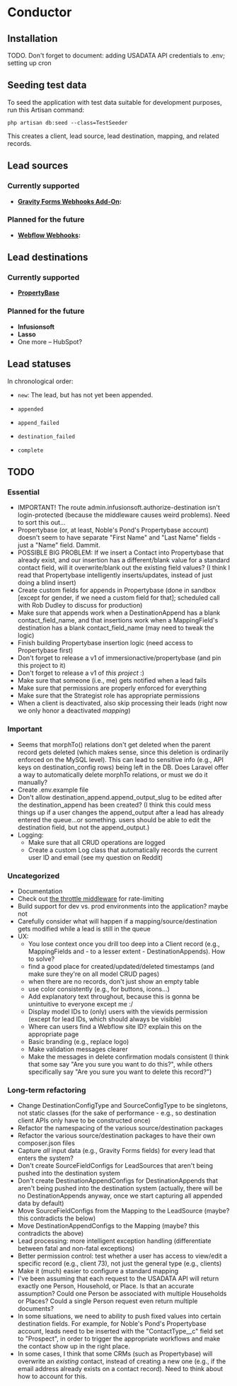 # Conductor

## Installation

TODO. Don't forget to document: adding USADATA API credentials to .env; setting up cron

## Seeding test data

To seed the application with test data suitable for development purposes, run this Artisan command:

    php artisan db:seed --class=TestSeeder

This creates a client, lead source, lead destination, mapping, and related records.

## Lead sources

### Currently supported

* **[Gravity Forms Webhooks Add-On](https://www.gravityforms.com/add-ons/webhooks/):**

### Planned for the future

* **[Webflow Webhooks](https://webflow.com/feature/create-webhooks-from-project-settings):**

## Lead destinations

### Currently supported

* **[PropertyBase](https://www.propertybase.com/)**

### Planned for the future

* **Infusionsoft**
* **Lasso**
* One more – HubSpot?

## Lead statuses

In chronological order:

* `new`: The lead, but has not yet been appended.

* `appended`

* `append_failed`

* `destination_failed`

* `complete`

## TODO

### Essential

* IMPORTANT! The route admin.infusionsoft.authorize-destination isn't login-protected (because the middleware causes weird problems). Need to sort this out...
* Propertybase (or, at least, Noble's Pond's Propertybase account) doesn't seem to have separate "First Name" and "Last Name" fields - just a "Name" field. Dammit.
* POSSIBLE BIG PROBLEM: If we insert a Contact into Propertybase that already exist, and our insertion has a different/blank value for a standard contact field, will it overwrite/blank out the existing field values? (I think I read that Propertybase intelligently inserts/updates, instead of just doing a blind insert)
* Create custom fields for appends in Propertybase (done in sandbox [except for gender, if we need a custom field for that]; scheduled call with Rob Dudley to discuss for production)
* Make sure that appends work when a DestinationAppend has a blank contact_field_name, and that insertions work when a MappingField's destination has a blank contact_field_name (may need to tweak the logic)
* Finish building Propertybase insertion logic (need access to Propertybase first)
* Don't forget to release a v1 of immersionactive/propertybase (and pin this project to it)
* Don't forget to release a v1 of *this project* :)
* Make sure that someone (i.e., me) gets notified when a lead fails
* Make sure that permissions are properly enforced for everything
* Make sure that the Strategist role has appropriate permissions
* When a client is deactivated, also skip processing their leads (right now we only honor a deactivated *mapping*)

### Important

* Seems that morphTo() relations don't get deleted when the parent record gets deleted (which makes sense, since this deletion is ordinarily enforced on the MySQL level). This can lead to sensitive info (e.g., API keys on destination_config rows) being left in the DB. Does Laravel offer a way to automatically delete morphTo relations, or must we do it manually?
* Create .env.example file
* Don't allow destination_append.append_output_slug to be edited after the destination_append has been created? (I think this could mess things up if a user changes the append_output after a lead has already entered the queue...or something. users should be able to edit the destination field, but not the append_output.)
* Logging:
  * Make sure that all CRUD operations are logged
  * Create a custom Log class that automatically records the current user ID and email (see my question on Reddit)

### Uncategorized

* Documentation
* Check out [the throttle middleware](https://laravel.com/docs/6.x/routing#rate-limiting) for rate-limiting
* Build support for dev vs. prod environments into the application? maybe not
* Carefully consider what will happen if a mapping/source/destination gets modified while a lead is still in the queue
* UX:
  * You lose context once you drill too deep into a Client record (e.g., MappingFields and - to a lesser extent - DestinationAppends). How to solve?
  * find a good place for created/updated/deleted timestamps (and make sure they're on all model CRUD pages)
  * when there are no records, don't just show an empty table
  * use color consistently (e.g., for buttons, icons...)
  * Add explanatory text throughout, because this is gonna be unintuitive to everyone except me :/
  * Display model IDs to (only) users with the viewids permission (except for lead IDs, which should always be visible)
  * Where can users find a Webflow site ID? explain this on the appropriate page
  * Basic branding (e.g., replace logo)
  * Make validation messages clearer
  * Make the messages in delete confirmation modals consistent (I think that some say "Are you sure you want to do this?", while others specifically say "Are you sure you want to delete this record?")

### Long-term refactoring

* Change DestinationConfigType and SourceConfigType to be singletons, not static classes (for the sake of performance - e.g., so destination client APIs only have to be constructed once)
* Refactor the namespacing of the various source/destination packages
* Refactor the various source/destination packages to have their own composer.json files
* Capture *all* input data (e.g., Gravity Forms fields) for every lead that enters the system?
* Don't create SourceFieldConfigs for LeadSources that aren't being pushed into the destination system
* Don't create DestinationAppendConfigs for DestinationAppends that aren't being pushed into the destination system (actually, there will be no DestinationAppends anyway, once we start capturing all appended data by default)
* Move SourceFieldConfigs from the Mapping to the LeadSource (maybe? this contradicts the below)
* Move DestinationAppendConfigs to the Mapping (maybe? this contradicts the above)
* Lead processing: more intelligent exception handling (differentiate between fatal and non-fatal exceptions)
* Better permission control: test whether a user has access to view/edit a specific record (e.g., client 73), not just the general type (e.g., clients)
* Make it (much) easier to configure a standard mapping
* I've been assuming that each request to the USADATA API will return exactly one Person, Household, or Place. Is that an accurate assumption? Could one Person be associated with multiple Households or Places? Could a single Person request even return multiple documents?
* In some situations, we need to ability to push fixed values into certain destination fields. For example, for Noble's Pond's Propertybase account, leads need to be inserted with the "ContactType__c" field set to "Prospect", in order to trigger the appropriate workflows and make the contact show up in the right place.
* In some cases, I think that some CRMs (such as Propertybase) will overwrite an *existing* contact, instead of creating a new one (e.g., if the email address already exists on a contact record). Need to think about how to account for this.
